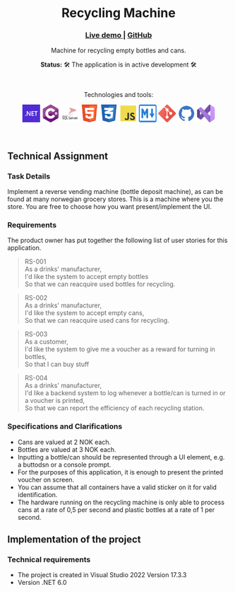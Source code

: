<div align="center">
    <h1>Recycling Machine</h1>
    <h3>
        <a href="#">
            Live demo
        </a>
        <span> | </span>
        <a href="https://github.com/kzrepo/RecyclingMachine">
            GitHub
        </a>
    </h3>
    <p>Machine for recycling empty bottles and cans.</p>
    <p><b>Status:</b> 🛠️ The application is in active development 🛠️</p>
    <br>
    <p>Technologies and tools:</p>
    <p>
        <img src="docs/img/dotnet.svg" width="40" height="40" alt="dotnet"/>
        <img src="docs/img/csharp.svg" width="40" height="40" alt="csharp"/>
        <img src="docs/img/sqlserver.svg" width="40" height="40" alt="sqlserver"/>
        <img src="docs/img/html5.svg" width="40" height="40" alt="html"/>
        <img src="docs/img/css3.svg" width="40" height="40" alt="css"/>
        <img src="docs/img/js.svg" width="40" height="40" alt="javascript"/>
        <img src="docs/img/md.svg" width="40" height="40" alt="markdown"/>
        <img src="docs/img/git.svg" width="40" height="40" alt="git"/>
        <img src="docs/img/github.svg" width="40" height="40" alt="github"/>
        <img src="docs/img/vs.svg" width="40" height="40" alt="visualstudio2022"/>
    </p>
</div>
<br>



## Technical Assignment

### Task Details
Implement a reverse vending machine (bottle deposit machine), as can be found at many norwegian grocery stores. This is a machine where you the store. You are free to choose how you want present/implement the UI.

### Requirements
The product owner has put together the following list of user stories for this
application.

> RS-001  
> As a drinks' manufacturer,  
> I'd like the system to accept empty bottles  
> So that we can reacquire used bottles for recycling.  

> RS-002  
> As a drinks' manufacturer,  
> I'd like the system to accept empty cans,  
> So that we can reacquire used cans for recycling.  

> RS-003  
> As a customer,  
> I'd like the system to give me a voucher as a reward for turning in bottles,  
> So that I can buy stuff  

> RS-004  
> As a drinks' manufacturer,  
> I'd like a backend system to log whenever a bottle/can is turned in or a voucher is printed,  
> So that we can report the efficiency of each recycling station.  

### Specifications and Clarifications

- Cans are valued at 2 NOK each.
- Bottles are valued at 3 NOK each.
- Inputting a bottle/can should be represented through a UI element, e.g. a buttodsn or a console prompt.
- For the purposes of this application, it is enough to present the printed voucher on screen.
- You can assume that all containers have a valid sticker on it for valid identification.
- The hardware running on the recycling machine is only able to process cans at a rate of 0,5 per second and plastic bottles at a rate of 1 per second.



## Implementation of the project

### Technical requirements

- The project is created in Visual Studio 2022 Version 17.3.3
- Version .NET 6.0